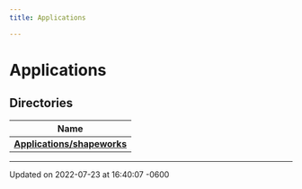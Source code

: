 ```yaml
---
title: Applications

---
```


# Applications



## Directories

| Name           |
| -------------- |
| **[Applications/shapeworks](../Files/dir_ea9658a0b2dcf1e0678dd2881ea8a9f7.md#dir-applications/shapeworks)**  |






-------------------------------

Updated on 2022-07-23 at 16:40:07 -0600
